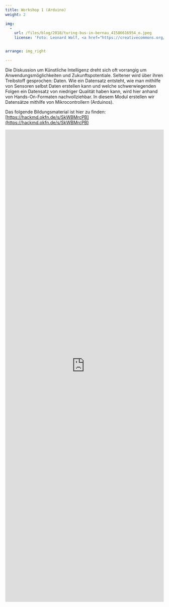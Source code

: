 ```yaml
---
title: Workshop 1 (Arduino)
weight: 2

img:
  -
    url: /files/blog/2018/turing-bus-in-bernau_41586616954_o.jpeg
    license: 'Foto: Leonard Wolf, <a href="https://creativecommons.org/licenses/by/4.0/">CC BY 4.0</a> Turing-Bus'


arrange: img_right

---
```


Die Diskussion um Künstliche Intelligenz dreht sich oft vorrangig um Anwendungsmöglichkeiten und Zukunftspotentiale. Seltener wird über ihren Treibstoff gesprochen: Daten. Wie ein Datensatz entsteht, wie man mithilfe von Sensoren selbst Daten erstellen kann und welche schwerwiegenden Folgen ein Datensatz von niedriger Qualität haben kann, wird hier anhand von Hands-On-Formaten nachvollziehbar. In diesem Modul erstellen wir Datensätze mithilfe von Mikrocontrollern (Arduinos).

Das folgende Bildungsmaterial ist hier zu finden: [https://hackmd.okfn.de/s/SkWBMrcPB](https://hackmd.okfn.de/s/SkWBMrcPB)

<iframe width="100%" height="1500" src="https://hackmd.io/1oeg-IX6Ts-KWZz8M891QQ" frameborder="0"></iframe>

